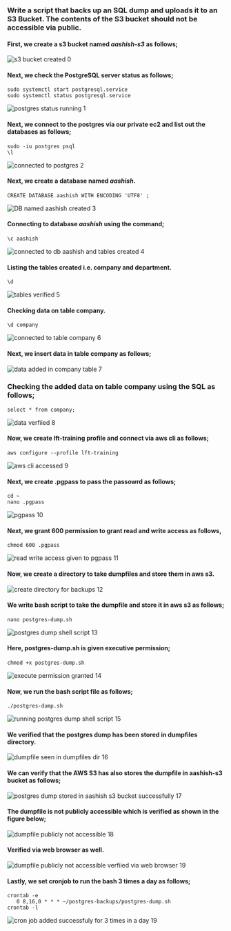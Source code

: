 ### **Write a script that backs up an SQL dump and uploads it to an S3 Bucket. The contents of the S3 bucket should not be accessible via public.**

#### First, we create a s3 bucket named _aashish-s3_ as follows;

![s3 bucket created 0](https://user-images.githubusercontent.com/24239688/145884623-5e8602ee-fcc5-4a01-bf89-d639f3b261b7.PNG)

#### Next, we check the PostgreSQL server status as follows;
```
sudo systemctl start postgresql.service 
sudo systemctl status postgresql.service 

```

![postgres status running 1](https://user-images.githubusercontent.com/24239688/145884321-3b0abec1-e0d2-4c96-a4bd-046326497bda.PNG)

#### Next, we connect to the postgres via our private ec2 and list out the databases as follows;
```
sudo -iu postgres psql
\l
```

![connected to postgres 2](https://user-images.githubusercontent.com/24239688/145884338-451c689f-4f5c-4054-8caa-8ba9db75e8c5.PNG)

#### Next, we create a database named _aashish_.
```
CREATE DATABASE aashish WITH ENCODING 'UTF8' ;
```

![DB named aashish created 3](https://user-images.githubusercontent.com/24239688/145884359-545fbd56-712b-4866-a3e6-c94bf2bf72a6.PNG)

#### Connecting to database _aashish_ using the command;
```
\c aashish
```

![connected to db aashish and tables created 4](https://user-images.githubusercontent.com/24239688/145884366-3d27ae7a-bca8-4c73-b5c5-44fa7de7fa49.PNG)

#### Listing the tables created i.e. company and department.
```
\d
```

![tables verified 5](https://user-images.githubusercontent.com/24239688/145884385-602291e6-762a-4d72-81c4-958f0624d409.PNG)

#### Checking data on table company.
```
\d company
```

![connected to table company 6](https://user-images.githubusercontent.com/24239688/145884395-6fdaf6e9-c94e-41ac-8193-82bb52f3fa80.PNG)

#### Next, we insert data in table company as follows;

![data added in company table 7](https://user-images.githubusercontent.com/24239688/145884399-726bd04f-f32c-45a0-91e8-683d307e9a79.PNG)

### Checking the added data on table company using the SQL as follows;
```
select * from company;
```

![data verfiied 8](https://user-images.githubusercontent.com/24239688/145884406-9a57b031-97ee-495f-b3a6-f18619d4cc3e.PNG)

#### Now, we create lft-training profile and connect via aws cli as follows;
```
aws configure --profile lft-training
```

![aws cli accessed 9](https://user-images.githubusercontent.com/24239688/145884410-4ad3602b-68c7-4ed5-b2b8-a9cff64e56f9.PNG)

#### Next, we create .pgpass to pass the passowrd as follows;
```
cd ~
nano .pgpass
```
![pgpass 10](https://user-images.githubusercontent.com/24239688/145884442-1fc85700-a512-4359-8d2a-506e653e4632.PNG)

#### Next, we grant 600 permission to grant read and write access as follows,
```
chmod 600 .pgpass
```

![read write access given to pgpass 11](https://user-images.githubusercontent.com/24239688/145884452-eb9a1f38-700f-44cf-90e9-bd88e30b87f0.PNG)

#### Now, we create a directory to take dumpfiles and store them in aws s3.

![create directory for backups 12](https://user-images.githubusercontent.com/24239688/145884455-6496245c-a308-4fe2-8a61-6b04f51eebee.PNG)

#### We write bash script to take the dumpfile and store it in aws s3 as follows;
```
nano postgres-dump.sh
```

![postgres dump shell script 13](https://user-images.githubusercontent.com/24239688/145884468-497a8511-c5f1-4a06-a320-aae94f0d0b04.PNG)

#### Here, postgres-dump.sh is given executive permission;
```
chmod +x postgres-dump.sh
```

![execute permission granted 14](https://user-images.githubusercontent.com/24239688/145884474-eb4de58a-6d85-4049-86be-8a7e63d97fed.PNG)

#### Now, we run the bash script file as follows;
```
./postgres-dump.sh
```

![running postgres dump shell script 15](https://user-images.githubusercontent.com/24239688/145884480-d77f2263-06d7-459d-8056-9e2f54b6134a.PNG)

#### We verified that the postgres dump has been stored in dumpfiles directory.

![dumpfile seen in dumpfiles dir 16](https://user-images.githubusercontent.com/24239688/145884487-481459d1-8946-4dac-84fd-8784e5a3d66a.PNG)

#### We can verify that the AWS S3 has also stores the dumpfile in aashish-s3 bucket as follows;

![postgres dump stored in aashish s3 bucket successfully 17](https://user-images.githubusercontent.com/24239688/145884492-a8e51cf1-ff24-497e-a204-1e2da1cf85f7.PNG)

#### The dumpfile is not publicly accessible which is verified as shown in the figure below;

![dumpfile publicly not accessible 18](https://user-images.githubusercontent.com/24239688/145884522-475e2cd9-12db-4bbb-9ffc-9b8b3fc7ef15.PNG)

#### Verified via web browser as well.

![dumpfile publicly not accessible verfiied via web browser 19](https://user-images.githubusercontent.com/24239688/145884556-2d686358-ea5d-40dd-8018-fe61c9bc9edc.PNG)

#### Lastly, we set cronjob to run the bash 3 times a day as follows;
```
crontab -e
   0 8,16,0 * * * ~/postgres-backups/postgres-dump.sh
crontab -l
```


![cron job added successfuly for 3 times in a day 19](https://user-images.githubusercontent.com/24239688/145884572-8efb5bfe-d10f-48e2-a219-975f6ad9cbc8.PNG)